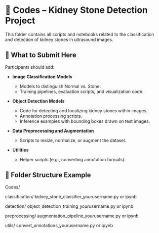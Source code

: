 # 🧮 Codes – Kidney Stone Detection Project

This folder contains all scripts and notebooks related to the classification and detection of kidney stones in ultrasound images.

## 🧠 What to Submit Here

Participants should add:

- **Image Classification Models**
  - Models to distinguish Normal vs. Stone.
  - Training pipelines, evaluation scripts, and visualization code.

- **Object Detection Models**
  - Code for detecting and localizing kidney stones within images.
  - Annotation processing scripts.
  - Inference examples with bounding boxes drawn on test images.

- **Data Preprocessing and Augmentation**
  - Scripts to resize, normalize, or augment the dataset.

- **Utilities**
  - Helper scripts (e.g., converting annotation formats).

## 📂 Folder Structure Example

Codes/

  classification/
    kidney_stone_classifier_yourusername.py or ipynb
    
  detection/
    object_detection_training_yourusername.py or ipynb
  
  preprocessing/
    augmentation_pipeline_yourusername.py or ipynb
    
  utils/
    convert_annotations_yourusername.py or ipynb
